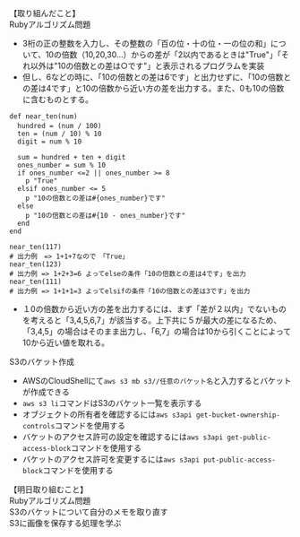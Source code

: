 【取り組んだこと】<br>
Rubyアルゴリズム問題<br>
* 3桁の正の整数を入力し、その整数の「百の位・十の位・一の位の和」について、10の倍数（10,20,30...）からの差が「2以内であるときは"True"」「それ以外は"10の倍数との差は○です"」と表示されるプログラムを実装<br>
* 但し、6などの時に、「10の倍数との差は6です」と出力せずに、「10の倍数との差は4です」と10の倍数から近い方の差を出力する。また、0も10の倍数に含むものとする。　<br>
```
def near_ten(num)
  hundred = (num / 100)　　
  ten = (num / 10) % 10
  digit = num % 10

  sum = hundred + ten + digit
  ones_number = sum % 10
  if ones_number <=2 || ones_number >= 8
    p "True"
  elsif ones_number <= 5
    p "10の倍数との差は#{ones_number}です"
  else 
    p "10の倍数との差は#{10 - ones_number}です"
  end
end

near_ten(117)
# 出力例　=> 1+1+7なので　「True」
near_ten(123)
# 出力例 => 1+2+3=6 よってelseの条件「10の倍数との差は4です」を出力
near_ten(111)
# 出力例 => 1+1+1=3 よってelsifの条件「10の倍数との差は3です」を出力
```
* １0の倍数から近い方の差を出力するには、まず「差が２以内」でないものを考えると「3,4,5,6,7」が該当する。上下共に５が最大の差になるため、「3,4,5」の場合はそのまま出力し、「6,7」の場合は10から引くことによって10から近い値を取れる。<br>

S3のバケット作成<br>
* AWSのCloudShellにて`aws s3 mb s3//任意のバケット名`と入力するとバケットが作成できる<br>
* `aws s3 li`コマンドはS3のバケット一覧を表示する<br>
* オブジェクトの所有者を確認するには`aws s3api get-bucket-ownership-controls`コマンドを使用する<br>
* バケットのアクセス許可の設定を確認するには`aws s3api get-public-access-block`コマンドを使用する<br>
* バケットのアクセス許可を変更するには`aws s3api put-public-access-block`コマンドを使用する<br>

【明日取り組むこと】<br>
Rubyアルゴリズム問題<br>
S3のバケットについて自分のメモを取り直す<br>
S3に画像を保存する処理を学ぶ<br>

  
